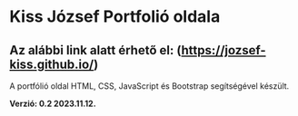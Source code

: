 # Kiss József Portfolió oldala

## Az alábbi link alatt érhető el: (https://jozsef-kiss.github.io/)

A portfólió oldal HTML, CSS, JavaScript és Bootstrap segítségével készült.

**Verzió: 0.2 2023.11.12.**
